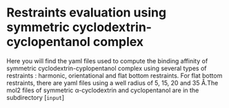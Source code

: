 # Restraints evaluation using symmetric cyclodextrin-cyclopentanol complex

Here you will find the yaml files used to compute the binding affinity of symmetric cyclodextrin-cyplopentanol complex using several types of restraints : harmonic, orientational and flat bottom restraints. For flat bottom restraints, there are yaml files using a well radius of 5, 15, 20 and 35 Å.The mol2 files of symmetric α-cyclodextrin and cyclopentanol are in the subdirectory [`input`]
